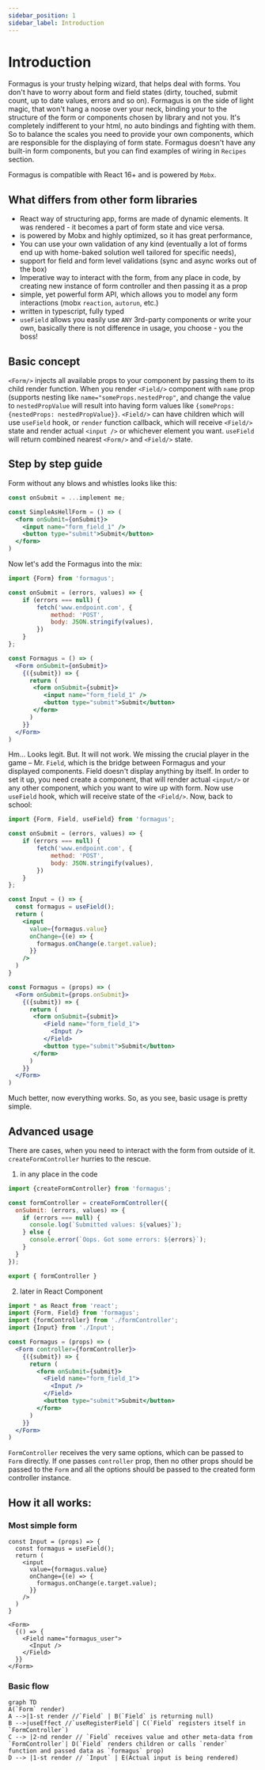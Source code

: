 ```yaml
---
sidebar_position: 1
sidebar_label: Introduction
---
```


# Introduction

Formagus is your trusty helping wizard, that helps deal with forms. You don't have to worry about form and field states (dirty, touched, submit count, up to date values, errors and so on). Formagus is on the side of light magic, that won't hang
a noose over your neck, binding your to the structure of the form or components chosen by library and not you. It's completely indifferent to your html, no auto bindings and fighting with them. So to balance the scales you need to provide your own components, which are responsible for the displaying of form state.
Formagus doesn't have any built-in form components, but you can find examples of wiring in `Recipes` section.

Formagus is compatible with React 16+ and is powered by `Mobx`.

## What differs from other form libraries

* React way of structuring app, forms are made of dynamic elements.
 It was rendered - it becomes a part of form state and vice versa.
* is powered by Mobx and highly optimized, so it has great performance,
* You can use your own validation of any kind (eventually a lot of forms end up with home-baked solution well tailored for specific needs),
* support for field and form level validations (sync and async works out of the box)
* Imperative way to interact with the form, from any place in code, by creating new instance of form controller and then
 passing it as a prop
* simple, yet powerful form API, which allows you to model any form interactions (mobx `reaction`, `autorun`, etc.)
* written in typescript, fully typed
* `useField` allows you easily use `ANY` 3rd-party components or write your own, basically there is not difference in usage, you choose - you the boss!

## Basic concept

`<Form/>` injects all available props to your component by passing them to its child render function.
When you render `<Field/>` component with `name` prop (supports nesting like `name="someProps.nestedProp"`, and change the value to
`nestedPropValue` will result into having form values like `{someProps: {nestedProps: nestedPropValue}}`. `<Field/>` can
have children which will use `useField` hook, or `render` function callback, which will receive `<Field/>` state and render actual `<input />` or whichever element you want.
`useField` will return combined nearest `<Form/>` and `<Field/>` state.

## Step by step guide

Form without any blows and whistles looks like this:

```jsx
const onSubmit = ...implement me;

const SimpleAsHellForm = () => (
  <form onSubmit={onSubmit}>
    <input name="form_field_1" />
    <button type="submit">Submit</button>
  </form>
)
```

Now let's add the Formagus into the mix:

```jsx
import {Form} from 'formagus';

const onSubmit = (errors, values) => {
    if (errors === null) {
        fetch('www.endpoint.com', {
            method: 'POST',
            body: JSON.stringify(values),
        })
    }
};

const Formagus = () => (
  <Form onSubmit={onSubmit}>
    {({submit}) => {
      return (
       <form onSubmit={submit}>
          <input name="form_field_1" />
          <button type="submit">Submit</button>
       </form>
      )
    }}
  </Form>
)
```

Hm... Looks legit. But. It will not work. We missing the crucial player in the game – Mr. `Field`, which is the bridge
between Formagus and your displayed components. Field doesn't display anything by itself. In order to set it up, you need create
a component, that will render actual `<input/>` or any other component, which you want to wire up with form.
Now use `useField` hook, which will receive state of the `<Field/>`. Now, back to school:

```jsx
import {Form, Field, useField} from 'formagus';

const onSubmit = (errors, values) => {
    if (errors === null) {
        fetch('www.endpoint.com', {
            method: 'POST',
            body: JSON.stringify(values),
        })
    }
};

const Input = () => {
  const formagus = useField();
  return (
    <input
      value={formagus.value}
      onChange={(e) => {
        formagus.onChange(e.target.value);
      }}
    />
  )
}

const Formagus = (props) => (
  <Form onSubmit={props.onSubmit}>
    {({submit}) => {
      return (
       <form onSubmit={submit}>
          <Field name="form_field_1">
            <Input />
          </Field>
          <button type="submit">Submit</button>
       </form>
      )
    }}
  </Form>
)
```

Much better, now everything works. So, as you see, basic usage is pretty simple.

## Advanced usage

There are cases, when you need to interact with the form from outside of it. `createFormController` hurries to the rescue.

1. in any place in the code

```jsx
import {createFormController} from 'formagus';

const formController = createFormController({
  onSubmit: (errors, values) => {
    if (errors === null) {
      console.log(`Submitted values: ${values}`);
    } else {
      console.error(`Oops. Got some errors: ${errors}`);
    }
  }
});

export { formController }
```

2. later in React Component

```jsx
import * as React from 'react';
import {Form, Field} from 'formagus';
import {formController} from './formController';
import {Input} from './Input';

const Formagus = (props) => (
  <Form controller={formController}>
    {({submit}) => {
      return (
        <form onSubmit={submit}>
          <Field name="form_field_1">
            <Input />
          </Field>
          <button type="submit">Submit</button>
        </form>
      )
    }}
  </Form>
)
```

`FormController` receives the very same options, which can be passed to `Form` directly. If one passes `controller` prop,
then no other props should be passed to the `Form` and all the options should be passed to the created form controller instance.

## How it all works:

### Most simple form
```tsx
const Input = (props) => {
  const formagus = useField();
  return (
    <input
      value={formagus.value}
      onChange={(e) => {
        formagus.onChange(e.target.value);
      }}
    />
  )
}

<Form>
  {() => {
    <Field name="formagus_user">
      <Input />
    </Field>
  }}
</Form>
```

### Basic flow
```mermaid
graph TD
A(`Form` render)
A -->|1-st render //`Field` | B(`Field` is returning null)
B -->|useEffect //`useRegisterField`| C(`Field` registers itself in `FormController`)
C --> |2-nd render // `Field` receives value and other meta-data from `FormController`| D(`Field` renders children or calls `render` function and passed data as `formagus` prop)
D --> |1-st render // `Input` | E(Actual input is being rendered)
```



